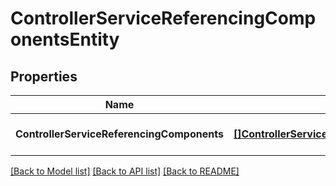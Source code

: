 # ControllerServiceReferencingComponentsEntity

## Properties
Name | Type | Description | Notes
------------ | ------------- | ------------- | -------------
**ControllerServiceReferencingComponents** | [**[]ControllerServiceReferencingComponentEntity**](ControllerServiceReferencingComponentEntity.md) |  | [optional] [default to null]

[[Back to Model list]](../README.md#documentation-for-models) [[Back to API list]](../README.md#documentation-for-api-endpoints) [[Back to README]](../README.md)


